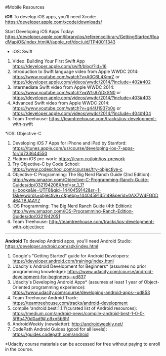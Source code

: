 #Mobile Resources


**iOS**
To develop iOS apps, you'll need Xcode: https://developer.apple.com/xcode/downloads/

Start Developing iOS Apps Today:
https://developer.apple.com/library/ios/referencelibrary/GettingStarted/RoadMapiOS/index.html#//apple_ref/doc/uid/TP40011343

* iOS: Swift
1. Video: Building Your First Swift App https://developer.apple.com/swift/blog/?id=16
2. Introduction to Swift language video from Apple WWDC 2014: https://www.youtube.com/watch?v=A0C6L4XmrZ or https://developer.apple.com/videos/wwdc/2014/?include=402#402
3. Intermediate Swift video from Apple WWDC 2014: https://www.youtube.com/watch?v=W1s9ZjDkSN0 or https://developer.apple.com/videos/wwdc/2014/?include=403#403
4. Advanced Swift video from Apple WWDC 2014: https://www.youtube.com/watch?v=g44U1937o0g or https://developer.apple.com/videos/wwdc/2014/?include=404#404
5. Team Treehouse: https://teamtreehouse.com/tracks/ios-development-with-swift


*iOS: Objective-C

1. Developing iOS 7 Apps for iPhone and iPad by Stanford: https://itunes.apple.com/us/course/developing-ios-7-apps-for/id733644550
2. Flatiron iOS pre-work: https://learn.co/join/ios-prework
3. Try Objective-C by Code School:  https://www.codeschool.com/courses/try-objective-c
4. Objective-C Programming: The Big Nerd Ranch Guide (2nd Edition): http://www.amazon.com/Objective-C-Programming-Ranch-Guide-Guides/dp/032194206X/ref=sr_1_1?s=books&ie=UTF8&qid=1440459142&sr=1-1&keywords=objective+c&pebp=1440459145149&perid=0AX7W4FGDD464TBJAAYZ
5. iOS Programming: The Big Nerd Ranch Guide (4th Edition):  http://www.amazon.com/iOS-Programming-Ranch-Edition-Guides/dp/0321942051
6. Team Treehouse: http://teamtreehouse.com/tracks/ios-development-with-objectivec



---

**Android**
To develop Android apps, you'll need Android Studio: https://developer.android.com/sdk/index.html

1. Google's "Getting Started" guide for Android Developers: https://developer.android.com/training/index.html
2. Udacity's Android Development for Beginners* (assumes no prior programming knowledge): https://www.udacity.com/course/android-development-for-beginners--ud837
3. Udacity's Developing Android Apps* (assumes at least 1 year of Object-Oriented programming experience): https://www.udacity.com/course/developing-android-apps--ud853
4. Team Treehouse Android Track: https://teamtreehouse.com/tracks/android-development
5. compile ‘android:best:1.1.1’(curated list of Android resources): https://medium.com/android-news/compile-android-best-1-0-0-5f8b470d0ad9#.p9xn5b6h1
6. AndroidWeekly (newsletter): http://androidweekly.net/
7. CodePath Android Guides (good for all levels): https://guides.codepath.com/android

*Udacity course materials can be accessed for free without paying to enroll in the course.


